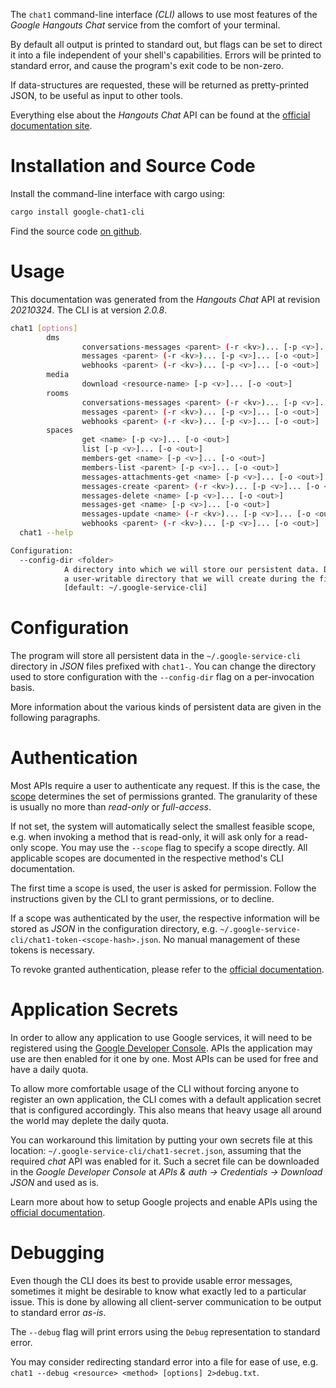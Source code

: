 <!---
DO NOT EDIT !
This file was generated automatically from 'src/mako/cli/README.md.mako'
DO NOT EDIT !
-->
The `chat1` command-line interface *(CLI)* allows to use most features of the *Google Hangouts Chat* service from the comfort of your terminal.

By default all output is printed to standard out, but flags can be set to direct it into a file independent of your shell's
capabilities. Errors will be printed to standard error, and cause the program's exit code to be non-zero.

If data-structures are requested, these will be returned as pretty-printed JSON, to be useful as input to other tools.

Everything else about the *Hangouts Chat* API can be found at the
[official documentation site](https://developers.google.com/hangouts/chat).

# Installation and Source Code

Install the command-line interface with cargo using:

```bash
cargo install google-chat1-cli
```

Find the source code [on github](https://github.com/Byron/google-apis-rs/tree/main/gen/chat1-cli).

# Usage

This documentation was generated from the *Hangouts Chat* API at revision *20210324*. The CLI is at version *2.0.8*.

```bash
chat1 [options]
        dms
                conversations-messages <parent> (-r <kv>)... [-p <v>]... [-o <out>]
                messages <parent> (-r <kv>)... [-p <v>]... [-o <out>]
                webhooks <parent> (-r <kv>)... [-p <v>]... [-o <out>]
        media
                download <resource-name> [-p <v>]... [-o <out>]
        rooms
                conversations-messages <parent> (-r <kv>)... [-p <v>]... [-o <out>]
                messages <parent> (-r <kv>)... [-p <v>]... [-o <out>]
                webhooks <parent> (-r <kv>)... [-p <v>]... [-o <out>]
        spaces
                get <name> [-p <v>]... [-o <out>]
                list [-p <v>]... [-o <out>]
                members-get <name> [-p <v>]... [-o <out>]
                members-list <parent> [-p <v>]... [-o <out>]
                messages-attachments-get <name> [-p <v>]... [-o <out>]
                messages-create <parent> (-r <kv>)... [-p <v>]... [-o <out>]
                messages-delete <name> [-p <v>]... [-o <out>]
                messages-get <name> [-p <v>]... [-o <out>]
                messages-update <name> (-r <kv>)... [-p <v>]... [-o <out>]
                webhooks <parent> (-r <kv>)... [-p <v>]... [-o <out>]
  chat1 --help

Configuration:
  --config-dir <folder>
            A directory into which we will store our persistent data. Defaults to
            a user-writable directory that we will create during the first invocation.
            [default: ~/.google-service-cli]

```

# Configuration

The program will store all persistent data in the `~/.google-service-cli` directory in *JSON* files prefixed with `chat1-`.  You can change the directory used to store configuration with the `--config-dir` flag on a per-invocation basis.

More information about the various kinds of persistent data are given in the following paragraphs.

# Authentication

Most APIs require a user to authenticate any request. If this is the case, the [scope][scopes] determines the 
set of permissions granted. The granularity of these is usually no more than *read-only* or *full-access*.

If not set, the system will automatically select the smallest feasible scope, e.g. when invoking a
method that is read-only, it will ask only for a read-only scope. 
You may use the `--scope` flag to specify a scope directly. 
All applicable scopes are documented in the respective method's CLI documentation.

The first time a scope is used, the user is asked for permission. Follow the instructions given 
by the CLI to grant permissions, or to decline.

If a scope was authenticated by the user, the respective information will be stored as *JSON* in the configuration
directory, e.g. `~/.google-service-cli/chat1-token-<scope-hash>.json`. No manual management of these tokens
is necessary.

To revoke granted authentication, please refer to the [official documentation][revoke-access].

# Application Secrets

In order to allow any application to use Google services, it will need to be registered using the 
[Google Developer Console][google-dev-console]. APIs the application may use are then enabled for it
one by one. Most APIs can be used for free and have a daily quota.

To allow more comfortable usage of the CLI without forcing anyone to register an own application, the CLI
comes with a default application secret that is configured accordingly. This also means that heavy usage
all around the world may deplete the daily quota.

You can workaround this limitation by putting your own secrets file at this location: 
`~/.google-service-cli/chat1-secret.json`, assuming that the required *chat* API 
was enabled for it. Such a secret file can be downloaded in the *Google Developer Console* at 
*APIs & auth -> Credentials -> Download JSON* and used as is.

Learn more about how to setup Google projects and enable APIs using the [official documentation][google-project-new].


# Debugging

Even though the CLI does its best to provide usable error messages, sometimes it might be desirable to know
what exactly led to a particular issue. This is done by allowing all client-server communication to be 
output to standard error *as-is*.

The `--debug` flag will print errors using the `Debug` representation to standard error.

You may consider redirecting standard error into a file for ease of use, e.g. `chat1 --debug <resource> <method> [options] 2>debug.txt`.


[scopes]: https://developers.google.com/+/api/oauth#scopes
[revoke-access]: http://webapps.stackexchange.com/a/30849
[google-dev-console]: https://console.developers.google.com/
[google-project-new]: https://developers.google.com/console/help/new/
